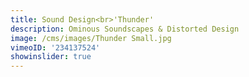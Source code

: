 ```yaml
---
title: Sound Design<br>'Thunder'
description: Ominous Soundscapes & Distorted Design
image: /cms/images/Thunder Small.jpg
vimeoID: '234137524'
showinslider: true
---
```













